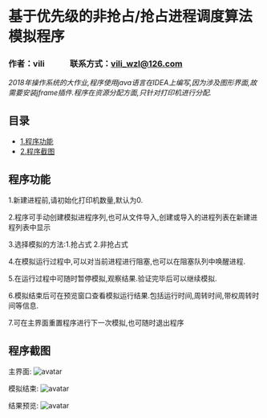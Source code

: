 # 基于优先级的非抢占/抢占进程调度算法模拟程序

### 作者：vili &nbsp;&nbsp;&nbsp;&nbsp;&nbsp;&nbsp;&nbsp;&nbsp;&nbsp;&nbsp;&nbsp; 联系方式：vili_wzl@126.com

*2018年操作系统的大作业,程序使用java语言在IDEA上编写,因为涉及图形界面,故需要安装jframe插件.程序在资源分配方面,只针对打印机进行分配.*

## 目录

* [1.程序功能](#1)
* [2.程序截图](#2)

<h2 id="1">程序功能</h2>

1.新建进程前,请初始化打印机数量,默认为0.

2.程序可手动创建模拟进程序列,也可从文件导入,创建或导入的进程列表在新建进程列表中显示

3.选择模拟的方法:1.抢占式  2.非抢占式

4.在模拟运行过程中,可以对当前进程进行阻塞,也可以在阻塞队列中唤醒进程.

5.在运行过程中可随时暂停模拟,观察结果.验证完毕后可以继续模拟.

6.模拟结束后可在预览窗口查看模拟运行结果.包括运行时间,周转时间,带权周转时间等信息.

7.可在主界面重置程序进行下一次模拟,也可随时退出程序

<h2 id="2">程序截图</h2>

主界面:
![avatar](https://raw.githubusercontent.com/vi-li/MarkdownPictureRepository/master/主界面.png)

模拟结束:
![avatar](https://raw.githubusercontent.com/vi-li/MarkdownPictureRepository/master/运行完成.png)

结果预览:
![avatar](https://raw.githubusercontent.com/vi-li/MarkdownPictureRepository/master/结果预览.png)
